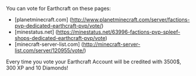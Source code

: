 You can vote for Earthcraft on these pages:

- [planetminecraft.com] (http://www.planetminecraft.com/server/factions-pvp-dedicated-earthcraft-pvp/vote/)
- [minestatus.net] (https://minestatus.net/63996-factions-pvp-spleef-shops-dedicated-earthcraft-pvp/vote)
- [minecraft-server-list.com] (http://minecraft-server-list.com/server/120955/vote/)

Every time you vote your Earthcraft Account will be credited with 3500$, 300 XP and 10 Diamonds!
